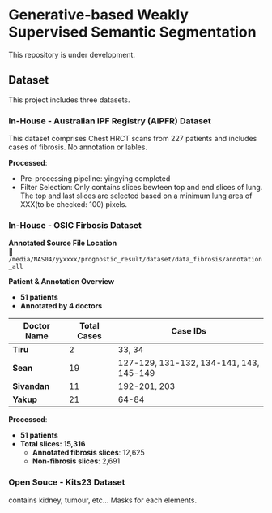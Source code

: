 # Generative-based Weakly Supervised Semantic Segmentation
This repository is under development.

## Dataset
This project includes three datasets.

### In-House - Australian IPF Registry (AIPFR) Dataset
This dataset comprises Chest HRCT scans from 227 patients and includes cases of fibrosis. No annotation or lables.

**Processed**: 
- Pre-processing pipeline: yingying completed
- Filter Selection: Only contains slices bewteen top and end slices of lung. The top and last slices are selected based on a minimum lung area of XXX(to be checked: 100) pixels.

### In-House - OSIC Firbosis Dataset
**Annotated Source File Location**  
📂 `/media/NAS04/yyxxxx/prognostic_result/dataset/data_fibrosis/annotation_all`

**Patient & Annotation Overview**  
- **51 patients**  
- **Annotated by 4 doctors**

| Doctor Name  | Total Cases | Case IDs |
|-------------|------------|----------------------------------------------------|
| **Tiru**    | 2          | 33, 34 |
| **Sean**    | 19         | 127-129, 131-132, 134-141, 143, 145-149 |
| **Sivandan** | 11        | 192-201, 203 |
| **Yakup**   | 21         | 64-84 |

**Processed**: 
- **51 patients**  
- **Total slices: 15,316**
  - **Annotated fibrosis slices**: 12,625  
  - **Non-fibrosis slices**: 2,691  

### Open Souce - Kits23 Dataset
contains kidney, tumour, etc... Masks for each elements.